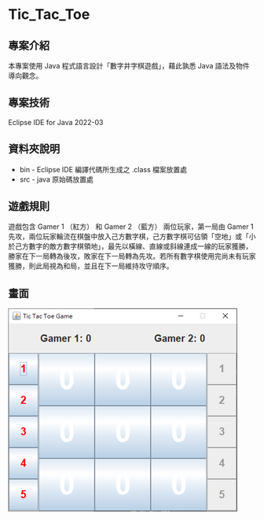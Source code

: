 # Tic_Tac_Toe
## 專案介紹
本專案使用 Java 程式語言設計「數字井字棋遊戲」，藉此孰悉 Java 語法及物件導向觀念。

## 專案技術
Eclipse IDE for Java 2022-03

## 資料夾說明
* bin - Eclipse IDE 編譯代碼所生成之 .class 檔案放置處
* src - java 原始碼放置處

## 遊戲規則
遊戲包含 Gamer 1 （紅方） 和 Gamer 2 （藍方） 兩位玩家，第一局由 Gamer 1 先攻，兩位玩家輪流在棋盤中放入己方數字棋，己方數字棋可佔領「空地」或「小於己方數字的敵方數字棋領地」，最先以橫線、直線或斜線連成一線的玩家獲勝，勝家在下一局轉為後攻，敗家在下一局轉為先攻。若所有數字棋使用完尚未有玩家獲勝，則此局視為和局，並且在下一局維持攻守順序。

## 畫面
![Tic Tac Toe](./fig/screenshot.png)
